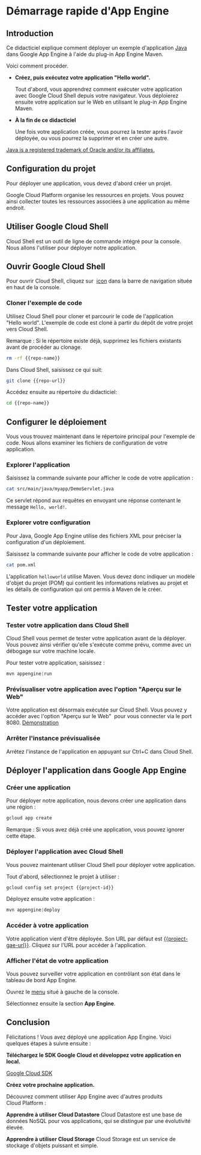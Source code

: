 # Démarrage rapide d'App Engine

<walkthrough-test-start-page url="/getting-started?tutorial=java_gae_quickstart_2"/>

<walkthrough-tutorial-url url="https://cloud.google.com/appengine/docs/java/quickstart"/>

<walkthrough-watcher-constant key="repo-url" value="https://github.com/GoogleCloudPlatform/appengine-try-java" />

<walkthrough-watcher-constant key="repo-name" value="appengine-try-java"/>

## Introduction

Ce didacticiel explique comment déployer un exemple d'application [Java][java]
dans Google App Engine à l'aide du plug-in App Engine Maven.

Voici comment procéder.

*   **Créez, puis exécutez votre application "Hello world".**

    Tout d'abord, vous apprendrez comment exécuter votre application avec Google
    Cloud Shell depuis votre navigateur. Vous déploierez ensuite votre
    application sur le Web en utilisant le plug-in App Engine Maven.

*   **À la fin de ce didacticiel**

    Une fois votre application créée, vous pourrez la tester après l'avoir
    déployée, ou vous pourrez la supprimer et en créer une autre.

[Java is a registered trademark of Oracle and/or its affiliates.](walkthrough://footnote)

<walkthrough-devshell-precreate/>

## Configuration du projet

Pour déployer une application, vous devez d'abord créer un projet.

Google Cloud Platform organise les ressources en projets. Vous pouvez ainsi
collecter toutes les ressources associées à une application au même endroit.

<walkthrough-project-setup/>

## Utiliser Google Cloud Shell

Cloud Shell est un outil de ligne de commande intégré pour la console. Nous
allons l'utiliser pour déployer notre application.

## Ouvrir Google Cloud Shell

Pour ouvrir Cloud Shell, cliquez sur <walkthrough-cloud-shell-icon/>
[icon](walkthrough://spotlight-pointer?spotlightId=devshell-activate-button)
dans la barre de navigation située en haut de la console.

### Cloner l'exemple de code

Utilisez Cloud Shell pour cloner et parcourir le code de l'application
"Hello world". L'exemple de code est cloné à partir du dépôt de votre projet
vers Cloud Shell.

Remarque : Si le répertoire existe déjà, supprimez les fichiers existants avant
de procéder au clonage.

```bash
rm -rf {{repo-name}}
```

Dans Cloud Shell, saisissez ce qui suit:

```bash
git clone {{repo-url}}
```

Accédez ensuite au répertoire du didacticiel:

```bash
cd {{repo-name}}
```

## Configurer le déploiement

Vous vous trouvez maintenant dans le répertoire principal pour l'exemple de
code. Nous allons examiner les fichiers de configuration de votre application.

### Explorer l'application

Saisissez la commande suivante pour afficher le code de votre application :

```bash
cat src/main/java/myapp/DemoServlet.java
```

Ce servlet répond aux requêtes en envoyant une réponse contenant le message
`Hello, world!`.

### Explorer votre configuration

Pour Java, Google App Engine utilise des fichiers XML pour préciser la
configuration d'un déploiement.

Saisissez la commande suivante pour afficher le code de votre application :

```bash
cat pom.xml
```

L'application `helloworld` utilise Maven. Vous devez donc indiquer un modèle
d'objet du projet (POM) qui contient les informations relatives au projet et les
détails de configuration qui ont permis à Maven de le créer.

## Tester votre application

### Tester votre application dans Cloud Shell

Cloud Shell vous permet de tester votre application avant de la déployer. Vous
pouvez ainsi vérifier qu'elle s'exécute comme prévu, comme avec un débogage sur
votre machine locale.

Pour tester votre application, saisissez :

```bash
mvn appengine:run
```

<walkthrough-test-code-output
  text="module .* running at|Dev App Server is now running" />

### Prévisualiser votre application avec l'option "Aperçu sur le Web"

Votre application est désormais exécutée sur Cloud Shell. Vous pouvez y accéder
avec l'option "Aperçu sur le Web" <walkthrough-web-preview-icon/> pour vous
connecter via le port 8080.
[Démonstration](walkthrough://spotlight-pointer?spotlightId=devshell-web-preview-button)

### Arrêter l'instance prévisualisée

Arrêtez l'instance de l'application en appuyant sur Ctrl+C dans Cloud Shell.

## Déployer l'application dans Google App Engine

### Créer une application

Pour déployer notre application, nous devons créer une application dans une
région :

```bash
gcloud app create
```

Remarque : Si vous avez déjà créé une application, vous pouvez ignorer cette
étape.

### Déployer l'application avec Cloud Shell

Vous pouvez maintenant utiliser Cloud Shell pour déployer votre application.

Tout d'abord, sélectionnez le projet à utiliser :

```bash
gcloud config set project {{project-id}}
```

Déployez ensuite votre application :

```bash
mvn appengine:deploy
```

<walkthrough-test-code-output text="Deployed (module|service)" />

### Accéder à votre application

Votre application vient d'être déployée. Son URL par défaut est
[{{project-gae-url}}](http://{{project-gae-url}}). Cliquez sur l'URL pour
accéder à l'application.

### Afficher l'état de votre application

Vous pouvez surveiller votre application en contrôlant son état dans le tableau
de bord App Engine.

Ouvrez le [menu](walkthrough://spotlight-pointer?spotlightId=console-nav-menu)
situé à gauche de la console.

Sélectionnez ensuite la section **App Engine**.

<walkthrough-menu-navigation sectionId="APPENGINE_SECTION"/>

## Conclusion

<walkthrough-conclusion-trophy/> Félicitations ! Vous avez déployé une
application App Engine. Voici quelques étapes à suivre ensuite :

**Téléchargez le SDK Google Cloud et développez votre application en local.**

[Google Cloud SDK][cloud-sdk-installer]

**Créez votre prochaine application.**

Découvrez comment utiliser App Engine avec d'autres produits Cloud Platform :

<walkthrough-tutorial-card
  url="appengine/docs/java/datastore/"
  icon="DATASTORE_SECTION"
  label="datastore">
**Apprendre à utiliser Cloud Datastore**
Cloud Datastore est une base de données NoSQL pour vos applications, qui se distingue par une évolutivité élevée.
</walkthrough-tutorial-card>

<walkthrough-tutorial-card
  url="appengine/docs/go/googlecloudstorageclient/setting-up-cloud-storage/"
  icon="STORAGE_SECTION"
  label="cloudStorage">
**Apprendre à utiliser Cloud Storage**
Cloud Storage est un service de stockage d'objets puissant et simple.
</walkthrough-tutorial-card>

[java]: https://java.com/
[cloud-sdk-installer]: https://cloud.google.com/sdk/downloads#interactive
